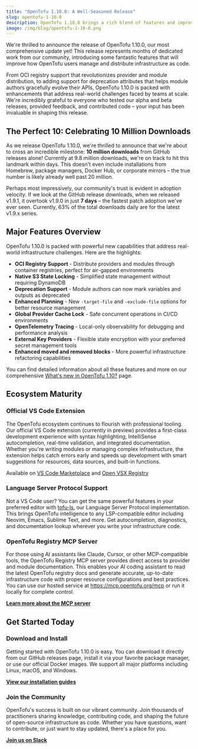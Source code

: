 ```yaml
---
title: "OpenTofu 1.10.0: A Well-Seasoned Release"
slug: opentofu-1-10-0
description: OpenTofu 1.10.0 brings a rich blend of features and improvements, delivering the most comprehensive update yet to the open-source infrastructure as code tool.
image: /img/blog/opentofu-1-10-0.png
---
```


We're thrilled to announce the release of OpenTofu 1.10.0, our most comprehensive update yet! This release represents months of dedicated work from our community, introducing some fantastic features that will improve how OpenTofu users manage and distribute infrastructure as code.

From OCI registry support that revolutionizes provider and module distribution, to adding support for deprecation attributes that helps module authors gracefully evolve their APIs, OpenTofu 1.10.0 is packed with enhancements that address real-world challenges faced by teams at scale. We're incredibly grateful to everyone who tested our alpha and beta releases, provided feedback, and contributed code – your input has been invaluable in shaping this release.

## The Perfect 10: Celebrating 10 Million Downloads

As we release OpenTofu 1.10.0, we're thrilled to announce that we're about to cross an incredible milestone: **10 million downloads** from GitHub releases alone! Currently at 9.8 million downloads, we're on track to hit this landmark within days. This doesn't even include installations from Homebrew, package managers, Docker Hub, or corporate mirrors – the true number is likely already well past 20 million.

Perhaps most impressively, our community's trust is evident in adoption velocity. If we look at the GitHub release downloads, when we released v1.9.1, it overtook v1.9.0 in just **7 days** – the fastest patch adoption we've ever seen. Currently, 63% of the total downloads daily are for the latest v1.9.x series.

## Major Features Overview

OpenTofu 1.10.0 is packed with powerful new capabilities that address real-world infrastructure challenges. Here are the highlights:

- **OCI Registry Support** - Distribute providers and modules through container registries, perfect for air-gapped environments
- **Native S3 State Locking** - Simplified state management without requiring DynamoDB
- **Deprecation Support** - Module authors can now mark variables and outputs as deprecated
- **Enhanced Planning** - New `-target-file` and `-exclude-file` options for better resource management
- **Global Provider Cache Lock** - Safe concurrent operations in CI/CD environments
- **OpenTelemetry Tracing** - Local-only observability for debugging and performance analysis
- **External Key Providers** - Flexible state encryption with your preferred secret management tools
- **Enhanced moved and removed blocks** - More powerful infrastructure refactoring capabilities

You can find detailed information about all these features and more on our comprehensive [What's new in OpenTofu 1.10?](/docs/intro/whats-new/) page.

## Ecosystem Maturity

### Official VS Code Extension

The OpenTofu ecosystem continues to flourish with professional tooling. Our official VS Code extension (currently in preview) provides a first-class development experience with syntax highlighting, IntelliSense autocompletion, real-time validation, and integrated documentation. Whether you're writing modules or managing complex infrastructure, the extension helps catch errors early and speeds up development with smart suggestions for resources, data sources, and built-in functions.

Available on [VS Code Marketplace](https://marketplace.visualstudio.com/items?itemName=OpenTofu.vscode-opentofu) and [Open VSX Registry](https://open-vsx.org/extension/OpenTofu/vscode-opentofu)

### Language Server Protocol Support

Not a VS Code user? You can get the same powerful features in your preferred editor with [tofu-ls](https://github.com/opentofu/tofu-ls), our Language Server Protocol implementation. This brings OpenTofu intelligence to any LSP-compatible editor including Neovim, Emacs, Sublime Text, and more. Get autocompletion, diagnostics, and documentation lookup wherever you write your infrastructure code.

### OpenTofu Registry MCP Server

For those using AI assistants like Claude, Cursor, or other MCP-compatible tools, the OpenTofu Registry MCP server provides direct access to provider and module documentation. This enables your AI coding assistant to read the latest OpenTofu registry docs and generate accurate, up-to-date infrastructure code with proper resource configurations and best practices. You can use our hosted service at https://mcp.opentofu.org/mcp or run it locally for complete control.

**[Learn more about the MCP server](https://github.com/opentofu/opentofu-mcp-server#opentofu-mcp-server)**

## Get Started Today

### Download and Install

Getting started with OpenTofu 1.10.0 is easy. You can download it directly from our GitHub releases page, install it via your favorite package manager, or use our official Docker images. We support all major platforms including Linux, macOS, and Windows.

**[View our installation guides](/docs/intro/install/)**

### Join the Community

OpenTofu's success is built on our vibrant community. Join thousands of practitioners sharing knowledge, contributing code, and shaping the future of open-source infrastructure as code. Whether you have questions, want to contribute, or just want to stay updated, there's a place for you.

**[Join us on Slack](https://opentofu.org/slack)**
